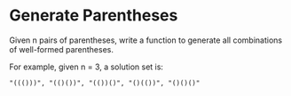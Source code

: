 # Generate Parentheses

Given n pairs of parentheses, write a function to generate all combinations of well-formed parentheses.

For example, given n = 3, a solution set is:

    "((()))", "(()())", "(())()", "()(())", "()()()"

